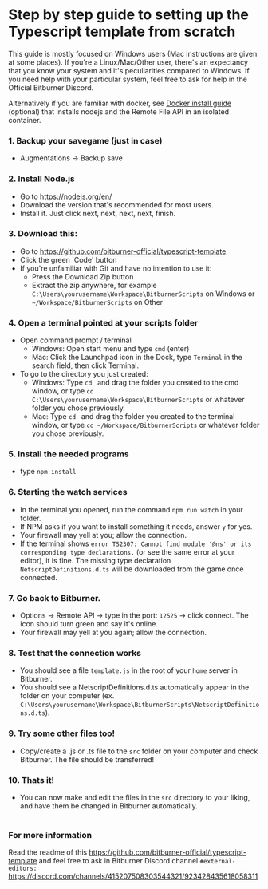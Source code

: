 # Step by step guide to setting up the Typescript template from scratch

This guide is mostly focused on Windows users (Mac instructions are given at some places).
If you're a Linux/Mac/Other user, there's an expectancy that you know your system and it's peculiarities compared to Windows.
If you need help with your particular system, feel free to ask for help in the Official Bitburner Discord.

Alternatively if you are familiar with docker, see [Docker install guide](DockerGuide.md) (optional) that installs nodejs and the Remote File API in an isolated container.

### 1. Backup your savegame (just in case)

- Augmentations -> Backup save

### 2. Install Node.js

- Go to https://nodejs.org/en/
- Download the version that's recommended for most users.
- Install it. Just click next, next, next, next, finish.

### 3. Download this:

- Go to https://github.com/bitburner-official/typescript-template
- Click the green 'Code' button
- If you're unfamiliar with Git and have no intention to use it:
  - Press the Download Zip button
  - Extract the zip anywhere, for example `C:\Users\yourusername\Workspace\BitburnerScripts` on Windows or `~/Workspace/BitburnerScripts` on Other

### 4. Open a terminal pointed at your scripts folder

- Open command prompt / terminal
  - Windows: Open start menu and type `cmd` (enter)
  - Mac: Click the Launchpad icon in the Dock, type `Terminal` in the search field, then click Terminal.
- To go to the directory you just created:
  - Windows: Type `cd ` and drag the folder you created to the cmd window, or type `cd C:\Users\yourusername\Workspace\BitburnerScripts` or whatever folder you chose previously.
  - Mac: Type `cd ` and drag the folder you created to the terminal window, or type `cd ~/Workspace/BitburnerScripts` or whatever folder you chose previously.

### 5. Install the needed programs

- type `npm install`

### 6. Starting the watch services

- In the terminal you opened, run the command `npm run watch` in your folder.
- If NPM asks if you want to install something it needs, answer `y` for yes.
- Your firewall may yell at you; allow the connection.
- If the terminal shows `error TS2307: Cannot find module '@ns' or its corresponding type declarations.` (or see the same error at your editor), it is fine. The missing type declaration `NetscriptDefinitions.d.ts` will be downloaded from the game once connected.

### 7. Go back to Bitburner.

- Options -> Remote API -> type in the port: `12525` -> click connect. The icon should turn green and say it's online.
- Your firewall may yell at you again; allow the connection.

### 8. Test that the connection works

- You should see a file `template.js` in the root of your `home` server in Bitburner.
- You should see a NetscriptDefinitions.d.ts automatically appear in the folder on your computer (ex. `C:\Users\yourusername\Workspace\BitburnerScripts\NetscriptDefinitions.d.ts`).

### 9. Try some other files too!

- Copy/create a .js or .ts file to the `src` folder on your computer and check Bitburner. The file should be transferred!

### 10. Thats it!

- You can now make and edit the files in the `src` directory to your liking, and have them be changed in Bitburner automatically.
  <br />
  <br />

### For more information

Read the readme of this https://github.com/bitburner-official/typescript-template and feel free to ask in Bitburner Discord channel `#external-editors:` https://discord.com/channels/415207508303544321/923428435618058311
